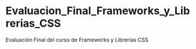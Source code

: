 # Evaluacion_Final_Frameworks_y_Librerias_CSS
Evaluación Final del curso de Frameworks y Librerías CSS
